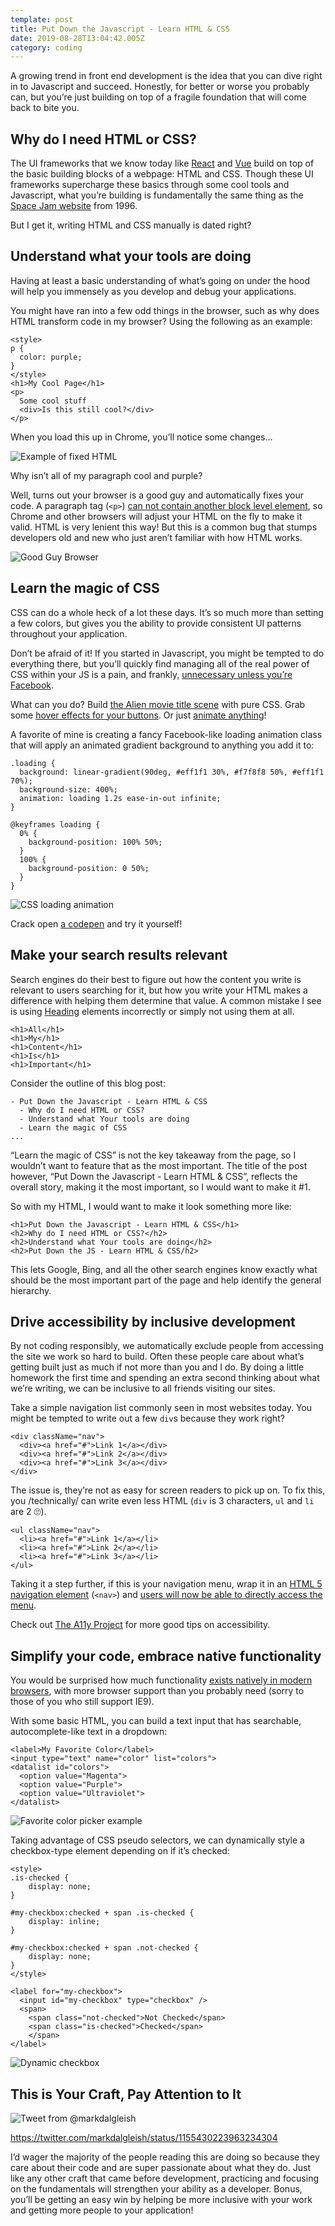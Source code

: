 ```yaml
---
template: post
title: Put Down the Javascript - Learn HTML & CSS
date: 2019-08-28T13:04:42.005Z
category: coding
---
```

A growing trend in front end development is the idea that you can dive right in to Javascript and succeed. Honestly, for better or worse you probably can, but you’re just building on top of a fragile foundation that will come back to bite you.

## Why do I need HTML or CSS?

The UI frameworks that we know today like [React](https://reactjs.org/) and [Vue](https://vuejs.org) build on top of the basic building blocks of a webpage: HTML and CSS. Though these UI frameworks supercharge these basics through some cool tools and Javascript, what you’re building is fundamentally the same thing as the [Space Jam website](https://www.spacejam.com/) from 1996.

But I get it, writing HTML and CSS manually is dated right?

## Understand what your tools are doing

Having at least a basic understanding of what’s going on under the hood will help you immensely as you develop and debug your applications.

You might have ran into a few odd things in the browser, such as why does HTML transform code in my browser? Using the following as an example:

```
<style>
p {
  color: purple;
}
</style>
<h1>My Cool Page</h1>
<p>
  Some cool stuff
  <div>Is this still cool?</div>
</p>
```

When you load this up in Chrome, you’ll notice some changes…

![Example of fixed HTML](/assets/image-on-2019-08-17-at-20-15-44.png)

Why isn’t all of my paragraph cool and purple?

Well, turns out your browser is a good guy and automatically fixes your code. A paragraph tag (`<p>`) [can not contain another block level element](https://www.w3.org/TR/html401/struct/text.html#h-9.3.1),  so Chrome and other browsers will adjust your HTML on the fly to make it valid. HTML is very lenient this way! But this is a common bug that stumps developers old and new who just aren’t familiar with how HTML works.

![Good Guy Browser](/assets/image-on-2019-08-17-at-20-19-34.png)

## Learn the magic of CSS

CSS can do a whole heck of a lot these days. It’s so much more than setting a few colors, but gives you the ability to provide consistent UI patterns throughout your application.

Don’t be afraid of it! If you started in Javascript, you might be tempted to do everything there, but you’ll quickly find managing all of the real power of CSS within your JS is a pain, and frankly, [unnecessary unless you’re Facebook](https://www.colbyfayock.com/2019/07/you-dont-need-css-in-js-why-i-use-stylesheets).

What can you do? Build [the Alien movie title scene](https://www.colbyfayock.com/2019/07/you-dont-need-css-in-js-why-i-use-stylesheets) with pure CSS. Grab some [hover effects for your buttons](https://ianlunn.github.io/Hover/). Or just [animate anything](https://daneden.github.io/animate.css/)!

A favorite of mine is creating a fancy Facebook-like loading animation class that will apply an animated gradient background to anything you add it to:

```
.loading {
  background: linear-gradient(90deg, #eff1f1 30%, #f7f8f8 50%, #eff1f1 70%);
  background-size: 400%;
  animation: loading 1.2s ease-in-out infinite;
}

@keyframes loading {
  0% {
    background-position: 100% 50%;
  }
  100% {
    background-position: 0 50%;
  }
}
```

![CSS loading animation](/assets/loading-animation.gif)

Crack open [a codepen](https://codepen.io/colbyfayock/pen/aKKoJP) and try it yourself!

## Make your search results relevant

Search engines do their best to figure out how the content you write is relevant to users searching for it, but how you write your HTML makes a difference with helping them determine that value. A common mistake I see is using [Heading](https://developer.mozilla.org/en-US/docs/Web/HTML/Element/Heading_Elements) elements incorrectly or simply not using them at all.

```
<h1>All</h1>
<h1>My</h1>
<h1>Content</h1>
<h1>Is</h1>
<h1>Important</h1>
```

Consider the outline of this blog post:

```
- Put Down the Javascript - Learn HTML & CSS
  - Why do I need HTML or CSS?
  - Understand what Your tools are doing
  - Learn the magic of CSS
...
```

“Learn the magic of CSS” is not the key takeaway from the page, so I wouldn’t want to feature that as the most important. The title of the post however, “Put Down the Javascript - Learn HTML & CSS”, reflects the overall story, making it the most important, so I would want to make it #1.

So with my HTML, I would want to make it look something more like:

```
<h1>Put Down the Javascript - Learn HTML & CSS</h1>
<h2>Why do I need HTML or CSS?</h2>
<h2>Understand what Your tools are doing</h2>
<h2>Put Down the JS - Learn HTML & CSS/h2>
```

This lets Google, Bing, and all the other search engines know exactly what should be the most important part of the page and help identify the general hierarchy.

## Drive accessibility by inclusive development

By not coding responsibly, we automatically exclude people from accessing the site we work so hard to build. Often these people care about what’s getting built just as much if not more than you and I do. By doing a little homework the first time and spending an extra second thinking about what we’re writing, we can be inclusive to all friends visiting our sites.

Take a simple navigation list commonly seen in most websites today. You might be tempted to write out a few `div`s because they work right?

```
<div className="nav">
  <div><a href="#">Link 1</a></div>
  <div><a href="#">Link 2</a></div>
  <div><a href="#">Link 3</a></div>
</div>
```

The issue is, they’re not as easy for screen readers to pick up on. To fix this, you /technically/ can write even less HTML (`div` is 3 characters, `ul` and `li` are 2 🙄).

```
<ul className="nav">
  <li><a href="#">Link 1</a></li>
  <li><a href="#">Link 2</a></li>
  <li><a href="#">Link 3</a></li>
</ul>
```

Taking it a step further, if this is your navigation menu, wrap it in an [HTML 5 navigation element](https://developer.mozilla.org/en-US/docs/Web/HTML/Element/nav) (`<nav>`) and [users will now be able to directly access the menu](https://www.w3.org/WAI/tutorials/menus/structure/#identify-menus).

Check out [The A11y Project](https://a11yproject.com) for more good tips on accessibility.

## Simplify your code, embrace native functionality

You would be surprised how much functionality [exists natively in modern browsers](https://dev.to/ananyaneogi/html-can-do-that-c0n), with more browser support than you probably need (sorry to those of you who still support IE9).

With some basic HTML, you can build a text input that has searchable, autocomplete-like text in a dropdown:

```
<label>My Favorite Color</label>
<input type="text" name="color" list="colors">
<datalist id="colors">
  <option value="Magenta">
  <option value="Purple">
  <option value="Ultraviolet">
</datalist>
```

![Favorite color picker example](/assets/screen-capture-on-2019-07-30-at-21-49-55.gif)

Taking advantage of CSS pseudo selectors, we can dynamically style a checkbox-type element depending on if it’s checked:

```
<style>
.is-checked {
	display: none;
}

#my-checkbox:checked + span .is-checked {
	display: inline;
}

#my-checkbox:checked + span .not-checked {
	display: none;
}
</style>

<label for="my-checkbox">
  <input id="my-checkbox" type="checkbox" />
  <span>
    <span class="not-checked">Not Checked</span>
    <span class="is-checked">Checked</span>
 	</span>
</label>
```

![Dynamic checkbox](/assets/screen-capture-on-2019-07-30-at-21-48-43.gif)

## This is Your Craft, Pay Attention to It

![Tweet from @markdalgleish](/assets/screen-shot-2019-08-28-at-09.11.40.png)

 <https://twitter.com/markdalgleish/status/1155430223963234304> 

I’d wager the majority of the people reading this are doing so because they care about their code and are super passionate about what they do. Just like any other craft that came before development, practicing and focusing on the fundamentals will strengthen your ability as a developer. Bonus, you’ll be getting an easy win by helping be more inclusive with your work and getting more people to your application!